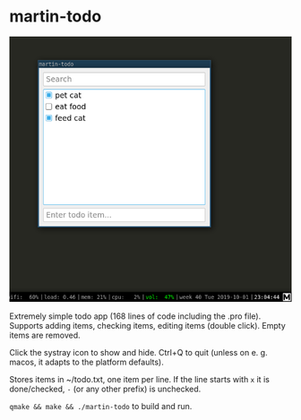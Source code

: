 martin-todo
===========

![screenshot](/screenshot.png)

Extremely simple todo app (168 lines of code including the .pro file). Supports
adding items, checking items, editing items (double click). Empty items are
removed.

Click the systray icon to show and hide. Ctrl+Q to quit (unless
on e. g. macos, it adapts to the platform defaults).

Stores items in ~/todo.txt, one item per line. If the line starts with `x` it
is done/checked, `-` (or any other prefix) is unchecked.

`qmake && make && ./martin-todo` to build and run.

